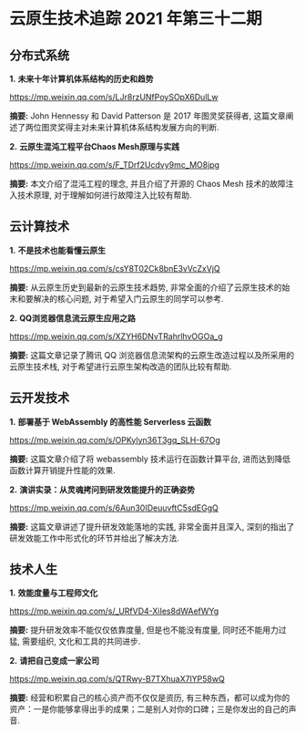 # 云原生技术追踪 2021 年第三十二期

## 分布式系统

**1.** **未来十年计算机体系结构的历史和趋势**

https://mp.weixin.qq.com/s/LJr8rzUNfPoySOpX6DulLw

**摘要:** John Hennessy 和 David Patterson 是 2017 年图灵奖获得者, 这篇文章阐述了两位图灵奖得主对未来计算机体系结构发展方向的判断.

**2.** **云原生混沌工程平台Chaos Mesh原理与实践**

https://mp.weixin.qq.com/s/F_TDrf2Ucdvy9mc_MO8jpg

**摘要:** 本文介绍了混沌工程的理念, 并且介绍了开源的 Chaos Mesh 技术的故障注入技术原理, 对于理解如何进行故障注入比较有帮助.

## 云计算技术

**1.** **不是技术也能看懂云原生**

https://mp.weixin.qq.com/s/csY8T02Ck8bnE3vVcZxVjQ

**摘要:** 从云原生历史到最新的云原生技术趋势, 非常全面的介绍了云原生技术的始末和要解决的核心问题, 对于希望入门云原生的同学可以参考.

**2.** **QQ浏览器信息流云原生应用之路**

https://mp.weixin.qq.com/s/XZYH6DNvTRahrlhvOGOa_g

**摘要:** 这篇文章记录了腾讯 QQ 浏览器信息流架构的云原生改造过程以及所采用的云原生技术栈, 对于希望进行云原生架构改造的团队比较有帮助.

## 云开发技术

**1.** **部署基于 WebAssembly 的高性能 Serverless 云函数**

https://mp.weixin.qq.com/s/OPKylyn36T3gq_SLH-67Og

**摘要:** 这篇文章介绍了将 webassembly 技术运行在函数计算平台, 进而达到降低函数计算开销提升性能的效果.

**2.** **演讲实录：从灵魂拷问到研发效能提升的正确姿势**

https://mp.weixin.qq.com/s/6Aun30IDeuuvftC5sdEGgQ

**摘要:** 这篇文章讲述了提升研发效能落地的实践, 非常全面并且深入, 深刻的指出了研发效能工作中形式化的环节并给出了解决方法.

## 技术人生

**1.** **效能度量与工程师文化**

https://mp.weixin.qq.com/s/_URfVD4-XiIes8dWAefWYg

**摘要:** 提升研发效率不能仅仅依靠度量, 但是也不能没有度量, 同时还不能用力过猛, 需要组织, 文化和工具的共同进步.

**2.** **请把自己变成一家公司**

https://mp.weixin.qq.com/s/QTRwy-B7TXhuaX7lYP58wQ

**摘要:** 经营和积累自己的核心资产而不仅仅是资历, 有三种东西，都可以成为你的资产：一是你能够拿得出手的成果；二是别人对你的口碑；三是你发出的自己的声音.
